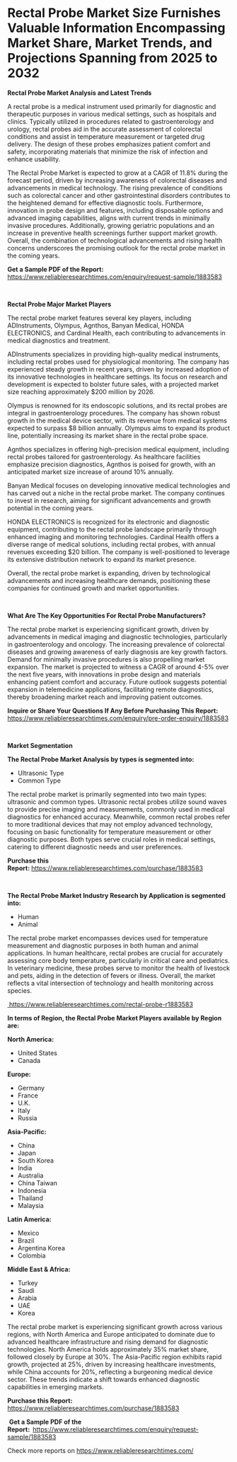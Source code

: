 <p><h1>Rectal Probe Market Size Furnishes Valuable Information Encompassing Market Share, Market Trends, and Projections Spanning from 2025 to 2032</h1></p><p><strong>Rectal Probe Market Analysis and Latest Trends</strong></p>
<p><p>A rectal probe is a medical instrument used primarily for diagnostic and therapeutic purposes in various medical settings, such as hospitals and clinics. Typically utilized in procedures related to gastroenterology and urology, rectal probes aid in the accurate assessment of colorectal conditions and assist in temperature measurement or targeted drug delivery. The design of these probes emphasizes patient comfort and safety, incorporating materials that minimize the risk of infection and enhance usability.</p><p>The Rectal Probe Market is expected to grow at a CAGR of 11.8% during the forecast period, driven by increasing awareness of colorectal diseases and advancements in medical technology. The rising prevalence of conditions such as colorectal cancer and other gastrointestinal disorders contributes to the heightened demand for effective diagnostic tools. Furthermore, innovation in probe design and features, including disposable options and advanced imaging capabilities, aligns with current trends in minimally invasive procedures. Additionally, growing geriatric populations and an increase in preventive health screenings further support market growth. Overall, the combination of technological advancements and rising health concerns underscores the promising outlook for the rectal probe market in the coming years.</p></p>
<p><strong>Get a Sample PDF of the Report:&nbsp;</strong> <a href="https://www.reliableresearchtimes.com/enquiry/request-sample/1883583?utm_campaign=2647&utm_medium=2&utm_source=Github&utm_content=ia&utm_term=04032025&utm_id=rectal-probe">https://www.reliableresearchtimes.com/enquiry/request-sample/1883583</a></p>
<p>&nbsp;</p>
<p><strong>Rectal Probe Major Market Players</strong></p>
<p><p>The rectal probe market features several key players, including ADInstruments, Olympus, Agnthos, Banyan Medical, HONDA ELECTRONICS, and Cardinal Health, each contributing to advancements in medical diagnostics and treatment.</p><p>ADInstruments specializes in providing high-quality medical instruments, including rectal probes used for physiological monitoring. The company has experienced steady growth in recent years, driven by increased adoption of its innovative technologies in healthcare settings. Its focus on research and development is expected to bolster future sales, with a projected market size reaching approximately $200 million by 2026.</p><p>Olympus is renowned for its endoscopic solutions, and its rectal probes are integral in gastroenterology procedures. The company has shown robust growth in the medical device sector, with its revenue from medical systems expected to surpass $8 billion annually. Olympus aims to expand its product line, potentially increasing its market share in the rectal probe space.</p><p>Agnthos specializes in offering high-precision medical equipment, including rectal probes tailored for gastroenterology. As healthcare facilities emphasize precision diagnostics, Agnthos is poised for growth, with an anticipated market size increase of around 10% annually.</p><p>Banyan Medical focuses on developing innovative medical technologies and has carved out a niche in the rectal probe market. The company continues to invest in research, aiming for significant advancements and growth potential in the coming years.</p><p>HONDA ELECTRONICS is recognized for its electronic and diagnostic equipment, contributing to the rectal probe landscape primarily through enhanced imaging and monitoring technologies. Cardinal Health offers a diverse range of medical solutions, including rectal probes, with annual revenues exceeding $20 billion. The company is well-positioned to leverage its extensive distribution network to expand its market presence.</p><p>Overall, the rectal probe market is expanding, driven by technological advancements and increasing healthcare demands, positioning these companies for continued growth and market opportunities.</p></p>
<p>&nbsp;</p>
<p><strong>What Are The Key Opportunities For Rectal Probe Manufacturers?</strong></p>
<p><p>The rectal probe market is experiencing significant growth, driven by advancements in medical imaging and diagnostic technologies, particularly in gastroenterology and oncology. The increasing prevalence of colorectal diseases and growing awareness of early diagnosis are key growth factors. Demand for minimally invasive procedures is also propelling market expansion. The market is projected to witness a CAGR of around 4-5% over the next five years, with innovations in probe design and materials enhancing patient comfort and accuracy. Future outlook suggests potential expansion in telemedicine applications, facilitating remote diagnostics, thereby broadening market reach and improving patient outcomes.</p></p>
<p><strong>Inquire or Share Your Questions If Any Before Purchasing This Report:</strong> <a href="https://www.reliableresearchtimes.com/enquiry/pre-order-enquiry/1883583?utm_campaign=2647&utm_medium=2&utm_source=Github&utm_content=ia&utm_term=04032025&utm_id=rectal-probe">https://www.reliableresearchtimes.com/enquiry/pre-order-enquiry/1883583</a></p>
<p>&nbsp;</p>
<p><strong>Market Segmentation</strong></p>
<p><strong>The Rectal Probe Market Analysis by types is segmented into:</strong></p>
<p><ul><li>Ultrasonic Type</li><li>Common Type</li></ul></p>
<p><p>The rectal probe market is primarily segmented into two main types: ultrasonic and common types. Ultrasonic rectal probes utilize sound waves to provide precise imaging and measurements, commonly used in medical diagnostics for enhanced accuracy. Meanwhile, common rectal probes refer to more traditional devices that may not employ advanced technology, focusing on basic functionality for temperature measurement or other diagnostic purposes. Both types serve crucial roles in medical settings, catering to different diagnostic needs and user preferences.</p></p>
<p><strong>Purchase this Report:&nbsp;</strong><a href="https://www.reliableresearchtimes.com/purchase/1883583?utm_campaign=2647&utm_medium=2&utm_source=Github&utm_content=ia&utm_term=04032025&utm_id=rectal-probe">https://www.reliableresearchtimes.com/purchase/1883583</a></p>
<p>&nbsp;</p>
<p><strong>The Rectal Probe Market Industry Research by Application is segmented into:</strong></p>
<p><ul><li>Human</li><li>Animal</li></ul></p>
<p><p>The rectal probe market encompasses devices used for temperature measurement and diagnostic purposes in both human and animal applications. In human healthcare, rectal probes are crucial for accurately assessing core body temperature, particularly in critical care and pediatrics. In veterinary medicine, these probes serve to monitor the health of livestock and pets, aiding in the detection of fevers or illness. Overall, the market reflects a vital intersection of technology and health monitoring across species.</p></p>
<p><a href="https://www.reliableresearchtimes.com/rectal-probe-r1883583?utm_campaign=2647&utm_medium=2&utm_source=Github&utm_content=ia&utm_term=04032025&utm_id=rectal-probe">&nbsp;https://www.reliableresearchtimes.com/rectal-probe-r1883583</a></p>
<p><strong>In terms of Region, the Rectal Probe Market Players available by Region are:</strong></p>
<p>
    <p> <strong> North America: </strong>
        <ul>
            <li>United States</li>
            <li>Canada</li>
        </ul>
        </p> 
    <p> <strong> Europe: </strong>
        <ul>
            <li>Germany</li>
            <li>France</li>
            <li>U.K.</li>
            <li>Italy</li>
            <li>Russia</li>
        </ul>
        </p> 
    <p> <strong> Asia-Pacific: </strong>
        <ul>
            <li>China</li>
            <li>Japan</li>
            <li>South Korea</li>
            <li>India</li>
            <li>Australia</li>
            <li>China Taiwan</li>
            <li>Indonesia</li>
            <li>Thailand</li>
            <li>Malaysia</li>
        </ul>
        </p> 
    <p> <strong> Latin America: </strong>
        <ul>
            <li>Mexico</li>
            <li>Brazil</li>
            <li>Argentina Korea</li>
            <li>Colombia</li>
        </ul>
        </p> 
    <p> <strong> Middle East & Africa: </strong>
        <ul>
            <li>Turkey</li>
            <li>Saudi</li>
            <li>Arabia</li>
            <li>UAE</li>
            <li>Korea</li>
        </ul>
    </p>
    </p>
<p><p>The rectal probe market is experiencing significant growth across various regions, with North America and Europe anticipated to dominate due to advanced healthcare infrastructure and rising demand for diagnostic technologies. North America holds approximately 35% market share, followed closely by Europe at 30%. The Asia-Pacific region exhibits rapid growth, projected at 25%, driven by increasing healthcare investments, while China accounts for 20%, reflecting a burgeoning medical device sector. These trends indicate a shift towards enhanced diagnostic capabilities in emerging markets.</p></p>
<p><strong>Purchase this Report: </strong><a href="https://www.reliableresearchtimes.com/purchase/1883583?utm_campaign=2647&utm_medium=2&utm_source=Github&utm_content=ia&utm_term=04032025&utm_id=rectal-probe">https://www.reliableresearchtimes.com/purchase/1883583</a></p>
<p>&nbsp;<strong>Get a Sample PDF of the Report:&nbsp;&nbsp;</strong><a href="https://www.reliableresearchtimes.com/enquiry/request-sample/1883583?utm_campaign=2647&utm_medium=2&utm_source=Github&utm_content=ia&utm_term=04032025&utm_id=rectal-probe">https://www.reliableresearchtimes.com/enquiry/request-sample/1883583</a></p>
<p><strong></strong></p>
<p>Check more reports on <a href="https://www.reliableresearchtimes.com/?utm_campaign=2647&utm_medium=2&utm_source=Github&utm_content=ia&utm_term=04032025&utm_id=rectal-probe">https://www.reliableresearchtimes.com/</a></p>